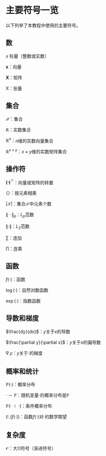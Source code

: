# 主要符号一览


以下列举了本教程中使用的主要符号。


## 数

$x$ 标量（整数或实数）

$\boldsymbol{x}$：向量

$\boldsymbol{X}$：矩阵

$\mathsf{X}$：张量


## 集合

$\mathcal{X}$：集合

$\mathbb{R}$：实数集合

$\mathbb{R}^n$：$n$维的实数向量集合

$\mathbb{R}^{x \times y}$：$x \times y$维的实数矩阵集合


## 操作符

$\boldsymbol{(\cdot)}^\top$：向量或矩阵的转置

$\odot$：按元素相乘

$| \mathcal{X}|$：集合$\mathcal{X}$中元素个数

$\|\cdot\|_p$：$L_p$范数

$\|\cdot\|$：$L_2$范数

$\sum$：连加

$\prod$：连乘


## 函数

$f(\cdot)$：函数

$\log(\cdot)$：自然对数函数

$\exp(\cdot)$：指数函数


## 导数和梯度

$\frac{dy}{dx}$：$y$关于$x$的导数

$\frac{\partial y}{\partial x}$：$y$关于$x$的偏导数

$\nabla_{\cdot} y$：$y$关于$\cdot$的梯度


## 概率和统计

$\mathbb{P}(\cdot)$：概率分布

$\cdot \sim \mathbb{P}$：随机变量$\cdot$的概率分布是$\mathbb{P}$

$\mathbb{P}(\cdot \mid \cdot)$：条件概率分布

$\mathbb{E}_\cdot(f(\cdot))$：函数$f(\cdot)$对$\cdot$的数学期望


## 复杂度

$\mathcal{O}$：大O符号（渐进符号）
